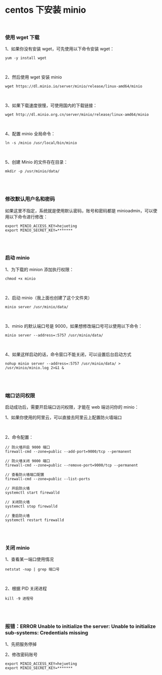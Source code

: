 # centos 下安装 minio

</br>

### 使用 wget 下载

1、如果你没有安装 wget，可先使用以下命令安装 wget：

```
yum -y install wget
```

</br>

2、然后使用 wget 安装 minio

```
wget https://dl.minio.io/server/minio/release/linux-amd64/minio
```

</br>

3、如果下载速度很慢，可使用国内的下载链接：

```
wget http://dl.minio.org.cn/server/minio/release/linux-amd64/minio
```

</br>

4、配置 minio 全局命令：

```
ln -s /minio /usr/local/bin/minio
```

</br>

5、创建 Minio 的文件存在目录：

```
mkdir -p /usr/minio/data/
```

</br>
</br>

### 修改默认用户名和密码

如果这里不指定，系统就是使用默认密码，账号和密码都是 minioadmin，可以使用以下命令进行修改：

```
export MINIO_ACCESS_KEY=hejueting
export MINIO_SECRET_KEY=*******
```

</br>
</br>

### 启动 minio

1、为下载的 minion 添加执行权限：

```
chmod +x minio
```

</br>

2、启动 minio（我上面也创建了这个文件夹）

```
minio server /usr/minio/data/
```

</br>

3、minio 的默认端口号是 9000，如果想修改端口号可以使用以下命令：

```
minio server --address=:5757 /usr/minio/data/
```

</br>

4、如果这样启动的话，命令窗口不能关闭，可以设置后台启动方式

```
nohup minio server --address=:5757 /usr/minio/data/ > /usr/minio/minio.log 2>&1 &
```

</br>
</br>

### 端口访问权限

启动成功后，需要开启端口访问权限，才能在 web 端访问你的 minio：

1、如果你使用的阿里云，可以直接去阿里云上配置防火墙端口

</br>

2、命令配置：

```
// 防火墙开启 9000 端口
firewall-cmd --zone=public --add-port=9000/tcp --permanent

// 防火墙关闭 9000 端口
firewall-cmd --zone=public --remove-port=9000/tcp --permanent

// 查看防火墙端口配置
firewall-cmd --zone=public --list-ports

// 开启防火墙
systemctl start firewalld

// 关闭防火墙
systemctl stop firewalld

// 重启防火墙
systemctl restart firewalld
```

</br>
</br>

### 关闭 minio

1、查看某一端口使用情况

```
netstat -nap | grep 端口号
```

</br>

2、根据 PID 关闭进程

```
kill -9 进程号
```

</br>
</br>

### 报错：ERROR Unable to initialize the server: Unable to initialize sub-systems: Credentials missing

1、先把服务停掉

2、修改密码账号

```
export MINIO_ACCESS_KEY=hejueting
export MINIO_SECRET_KEY=*******
```
